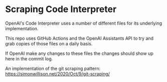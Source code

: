 # Scraping Code Interpreter

OpenAI's Code Interpreter uses a number of different files for its underlying implementation.

This repo uses GitHub Actions and the OpenAI Assistants API to try and grab copies of those files on a daily basis.

If OpenAI make any changes to these files the changes should show up here in the commit log.

An implementation of the git scraping pattern: https://simonwillison.net/2020/Oct/9/git-scraping/
